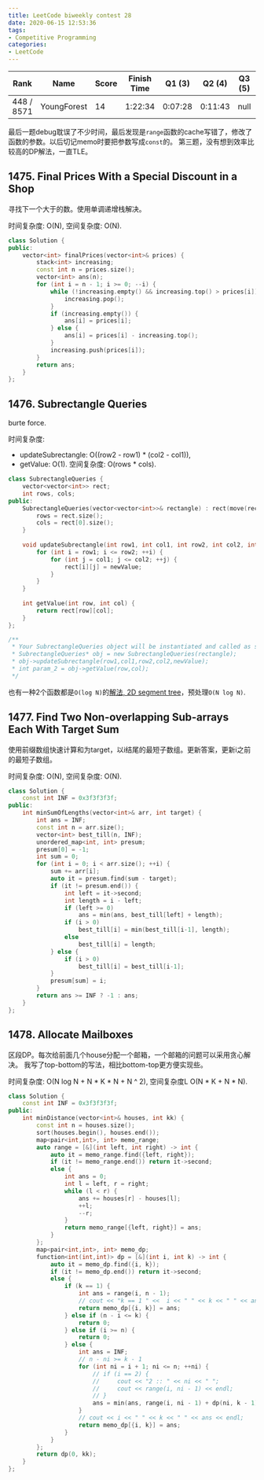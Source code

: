 ```yaml
---
title: LeetCode biweekly contest 28
date: 2020-06-15 12:53:36
tags:
- Competitive Programming
categories:
- LeetCode
---
```


| Rank |	Name |	Score |	Finish Time | 	Q1 (3) |	Q2 (4) |	Q3 (5) |	Q4 (6)|
|--|--|--|--|--|--|--|--|
| 448 / 8571 | YoungForest | 14 | 1:22:34 | 0:07:28 | 0:11:43 | null | 1:17:34  1 |

最后一题debug耽误了不少时间，最后发现是`range`函数的cache写错了，修改了函数的参数。以后切记memo时要把参数写成`const`的。
第三题，没有想到效率比较高的DP解法，一直TLE。

## 1475. Final Prices With a Special Discount in a Shop

寻找下一个大于的数。使用单调递增栈解决。

时间复杂度: O(N),
空间复杂度: O(N).

```cpp
class Solution {
public:
    vector<int> finalPrices(vector<int>& prices) {
        stack<int> increasing;
        const int n = prices.size();
        vector<int> ans(n);
        for (int i = n - 1; i >= 0; --i) {
            while (!increasing.empty() && increasing.top() > prices[i]) {
                increasing.pop();
            }
            if (increasing.empty()) {
                ans[i] = prices[i];
            } else {
                ans[i] = prices[i] - increasing.top();
            }
            increasing.push(prices[i]);
        }
        return ans;
    }
};
```

## 1476. Subrectangle Queries

burte force.

时间复杂度: 
- updateSubrectangle: O((row2 - row1) * (col2 - col1)),
- getValue: O(1).
空间复杂度: O(rows * cols).

```cpp
class SubrectangleQueries {
    vector<vector<int>> rect;
    int rows, cols;
public:
    SubrectangleQueries(vector<vector<int>>& rectangle) : rect(move(rectangle)){
        rows = rect.size();
        cols = rect[0].size();
    }
    
    void updateSubrectangle(int row1, int col1, int row2, int col2, int newValue) {
        for (int i = row1; i <= row2; ++i) {
            for (int j = col1; j <= col2; ++j) {
                rect[i][j] = newValue;
            }
        }
    }
    
    int getValue(int row, int col) {
        return rect[row][col];
    }
};

/**
 * Your SubrectangleQueries object will be instantiated and called as such:
 * SubrectangleQueries* obj = new SubrectangleQueries(rectangle);
 * obj->updateSubrectangle(row1,col1,row2,col2,newValue);
 * int param_2 = obj->getValue(row,col);
 */
```

也有一种2个函数都是`O(log N)`的[解法, 2D segment tree](https://leetcode.com/problems/subrectangle-queries/discuss/686094/Python-O(logn)-for-both-update-and-query-2D-Dynamic-Segment-Tree-with-Lazy-Tag)，预处理`O(N log N)`.

## 1477. Find Two Non-overlapping Sub-arrays Each With Target Sum

使用前缀数组快速计算和为target，以i结尾的最短子数组。更新答案，更新i之前的最短子数组。

时间复杂度: O(N),
空间复杂度: O(N).

```cpp
class Solution {
    const int INF = 0x3f3f3f3f;
public:
    int minSumOfLengths(vector<int>& arr, int target) {
        int ans = INF;
        const int n = arr.size();
        vector<int> best_till(n, INF);
        unordered_map<int, int> presum;
        presum[0] = -1;
        int sum = 0;
        for (int i = 0; i < arr.size(); ++i) {
            sum += arr[i];
            auto it = presum.find(sum - target);
            if (it != presum.end()) {
                int left = it->second;
                int length = i - left;
                if (left >= 0)
                    ans = min(ans, best_till[left] + length);
                if (i > 0)
                    best_till[i] = min(best_till[i-1], length);
                else
                    best_till[i] = length;
            } else {
                if (i > 0)
                    best_till[i] = best_till[i-1];
            }
            presum[sum] = i;
        }
        return ans >= INF ? -1 : ans;
    }
};
```

## 1478. Allocate Mailboxes

区段DP。每次给前面几个house分配一个邮箱，一个邮箱的问题可以采用贪心解决。
我写了top-bottom的写法，相比bottom-top更方便实现些。

时间复杂度: O(N log N + N * K * N + N ^ 2),
空间复杂度L O(N * K + N * N).

```cpp
class Solution {
    const int INF = 0x3f3f3f3f;
public:
    int minDistance(vector<int>& houses, int kk) {
        const int n = houses.size();
        sort(houses.begin(), houses.end());
        map<pair<int,int>, int> memo_range;
        auto range = [&](int left, int right) -> int {
            auto it = memo_range.find({left, right});
            if (it != memo_range.end()) return it->second;
            else {            
                int ans = 0;
                int l = left, r = right;
                while (l < r) {
                    ans += houses[r] - houses[l];
                    ++l;
                    --r;
                }
                return memo_range[{left, right}] = ans;
            }
        };
        map<pair<int,int>, int> memo_dp;
        function<int(int,int)> dp = [&](int i, int k) -> int {
            auto it = memo_dp.find({i, k});
            if (it != memo_dp.end()) return it->second;
            else {            
                if (k == 1) {
                    int ans = range(i, n - 1);
                    // cout << "k == 1 " <<  i << " " << k << " " << ans << endl;
                    return memo_dp[{i, k}] = ans;
                } else if (n - i <= k) {
                    return 0;
                } else if (i >= n) {
                    return 0;
                } else {
                    int ans = INF;
                    // n - ni >= k - 1
                    for (int ni = i + 1; ni <= n; ++ni) {
                        // if (i == 2) {
                        //     cout << "2 :: " << ni << " ";
                        //     cout << range(i, ni - 1) << endl;
                        // }
                        ans = min(ans, range(i, ni - 1) + dp(ni, k - 1));
                    }
                    // cout << i << " " << k << " " << ans << endl;
                    return memo_dp[{i, k}] = ans;
                }
            }
        };
        return dp(0, kk);
    }
};
```